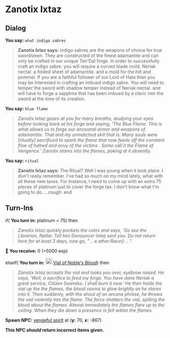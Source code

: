 # Zanotix Ixtaz
## Dialog

**You say:** `what indigo sabres`



>**Zanotix Ixtaz says:** Indigo sabres are the weapons of choice for true swordsmen. They are constructed of the finest adamantite and can only be crafted in our unique Teir'Dal forge. In order to successfully craft an indigo sabre. you will require a curved blade mold. Neriak nectar. a folded sheet of adamantite. and a mold for the hilt and pommel. If you are a faithful follower of our Lord of Hate then you may be interested in crafting an imbued indigo sabre. You will need to temper the sword with shadow temper instead of Neriak nectar. and will have to forge a sapphire that has been imbued by a cleric into the sword at the time of its creation.

**You say:** `blue flame`



>*Zanotix Ixtaz gazes at you for many breaths, studying your eyes before looking back at his forge and saying, 'The Blue Flame. This is what allows us to forge our ancestral armor and weapons of adamantite. That and my unmatched skill that is. Many souls were [ritually] sacrificed to spark the flame that now feeds off the constant flow of hatred and envy of the victims . Some call it the Flame of Vengence.' Zanotix stares into the flames, poking at it absently.*

**You say:** `ritual`



>**Zanotix Ixtaz says:** The Ritual? Well I was young when it took place. I don't really remember. I've had so much on my mind lately, what with all these new taxes. For instance, I need to come up with an extra 75 pieces of platinum just to cover the forge tax. I don't know what I'm going to do.....*cough*.
end

## Turn-Ins





if( **You turn in:** platinum = 75) then 


>*Zanotix Ixtaz quickly pockets the coins and says, 'Go see the Librarian, Nallar. Tell him Denouncer Ixtaz sent you. Do not return here for at least 3 days, now go, " .. e.other:Race() .. ".*


 &#127873; **You receive:** 0 (+5000 exp)

 

elseif( **You turn in:** <img style="background:url(/static/icons/blank_slot.gif);width:20px;height:20px;" src="/static/icons/item_1157.png" alt="" /> <a
                                href="/item/1890" data-url="1890" class="tooltip-link link">Vial of Noble's Blood</a>) then 


>*Zanotix Ixtaz accepts the vial and looks you over, eyebrow raised. He says, 'Well, a sacrifice to feed my forge. You have done Neriak a great service, Citizen Soandso. I shall burn it now.' He then holds the vial up the the flames, the blood seems to glow brightly as he stares into it. Then suddenly, with the shout of an arcane phrase, he throws the vial violently into the flame. The force shatters the vial, spilling the blood about the flames. Almost immediately the flames flare up to the ceiling. When they die down a presence is felt within the flames.*


**Spawn NPC:**  [vengeful spirit](/npc/41106) at (**y:** 70, **x:** -867)

**This NPC *should* return incorrect items given.**






